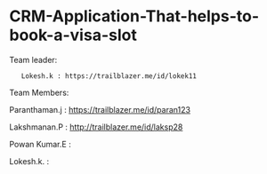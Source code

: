 # CRM-Application-That-helps-to-book-a-visa-slot 

Team leader: 

       Lokesh.k : https://trailblazer.me/id/lokek11

Team Members:

  Paranthaman.j : https://trailblazer.me/id/paran123
   
  Lakshmanan.P  : http://trailblazer.me/id/laksp28

  Powan Kumar.E :

  Lokesh.k.     :
